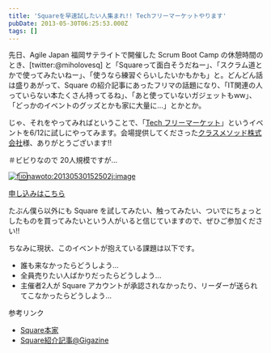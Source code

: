 ```yaml
---
title: 'Squareを早速試したい人集まれ!! Techフリーマーケットやります'
pubDate: 2013-05-30T06:25:53.000Z
tags: []
---
```


先日、Agile Japan 福岡サテライトで開催した Scrum Boot Camp の休憩時間のとき、[twitter:@miholovesq] と「Squareって面白そうだねー」、「スクラム道とかで使ってみたいねー」、「使うなら練習ぐらいしたいかもかも」と。どんどん話は盛りあがって、Square の紹介記事にあったフリマの話題になり、「IT関連の人っていらない本たくさん持ってるね」、「あと使っていないガジェットもww」、「どっかのイベントのグッズとかも家に大量に...」とかとか。

じゃ、それをやってみればということで、「[Tech フリーマーケット](http://connpass.com/event/2557/)」というイベントを6/12に試しにやってみます。会場提供してくださった[クラスメソッド株式会社](http://classmethod.jp/)様、ありがとうございます!!

＃ビビりなので 20人規模ですが...

[![f:id:nawoto:20130530152502j:image](https://cdn-ak.f.st-hatena.com/images/fotolife/n/nawoto/20130530/20130530152502.jpg)](http://f.hatena.ne.jp/nawoto/20130530152502)

[申し込みはこちら](http://connpass.com/event/2557/)

たぶん僕ら以外にも Square を試してみたい、触ってみたい、ついでにちょっとしたものを買ってみたいという人がいると信じていますので、ぜひご参加ください!!

ちなみに現状、このイベントが抱えている課題は以下です。

- 誰も来なかったらどうしよう...
- 全員売りたい人ばかりだったらどうしよう...
- 主催者2人が Square アカウントが承認されなかったり、リーダーが送られてこなかったらどうしよう...

参考リンク

- [Square本家](https://squareup.com/jp)
- [Square紹介記事@Gigazine](http://gigazine.net/news/20130523-square/)
